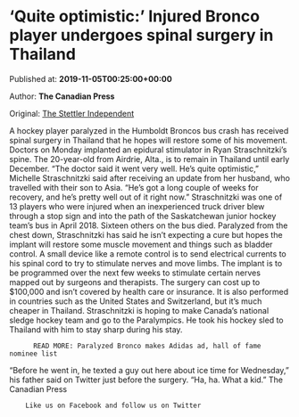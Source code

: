 
# ‘Quite optimistic:’ Injured Bronco player undergoes spinal surgery in Thailand

Published at: **2019-11-05T00:25:00+00:00**

Author: **The Canadian Press**

Original: [The Stettler Independent](https://www.stettlerindependent.com/sports/quite-optimistic-injured-bronco-player-undergoes-spinal-surgery-in-thailand/)

A hockey player paralyzed in the Humboldt Broncos bus crash has received spinal surgery in Thailand that he hopes will restore some of his movement.
Doctors on Monday implanted an epidural stimulator in Ryan Straschnitzki’s spine.
The 20-year-old from Airdrie, Alta., is to remain in Thailand until early December.
“The doctor said it went very well. He’s quite optimistic,” Michelle Straschnitzki said after receiving an update from her husband, who travelled with their son to Asia.
“He’s got a long couple of weeks for recovery, and he’s pretty well out of it right now.”
Straschnitzki was one of 13 players who were injured when an inexperienced truck driver blew through a stop sign and into the path of the Saskatchewan junior hockey team’s bus in April 2018. Sixteen others on the bus died.
Paralyzed from the chest down, Straschnitzki has said he isn’t expecting a cure but hopes the implant will restore some muscle movement and things such as bladder control.
A small device like a remote control is to send electrical currents to his spinal cord to try to stimulate nerves and move limbs. The implant is to be programmed over the next few weeks to stimulate certain nerves mapped out by surgeons and therapists.
The surgery can cost up to $100,000 and isn’t covered by health care or insurance. It is also performed in countries such as the United States and Switzerland, but it’s much cheaper in Thailand.
Straschnitzki is hoping to make Canada’s national sledge hockey team and go to the Paralympics. He took his hockey sled to Thailand with him to stay sharp during his stay.

        
          READ MORE: Paralyzed Bronco makes Adidas ad, hall of fame nominee list
        
      
“Before he went in, he texted a guy out here about ice time for Wednesday,” his father said on Twitter just before the surgery. “Ha, ha. What a kid.”
The Canadian Press

        Like us on Facebook and follow us on Twitter
      
